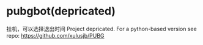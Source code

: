 # pubgbot(depricated)
挂机，可以选择退出时间
Project depricated. For a python-based version see repo: https://github.com/xulusjb/PUBG
